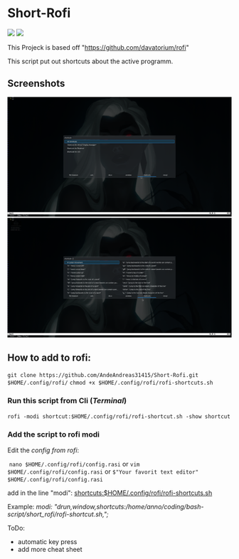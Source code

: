 # Short-Rofi

[![][License]][L-link]
![][Version]

This Projeck is based off "https://github.com/davatorium/rofi"

This script put out shortcuts about the active programm. 

## Screenshots
![Programm list](screenshots/programm_list.png) ![short key list](screenshots/key_list.png)


## How to add to rofi:
`git clone https://github.com/AndeAndreas31415/Short-Rofi.git $HOME/.config/rofi/`
`chmod +x $HOME/.config/rofi/rofi-shortcuts.sh`	

### Run this script from Cli (*Terminal*)

`rofi -modi shortcut:$HOME/.config/rofi/rofi-shortcut.sh -show shortcut`

### Add the script to rofi modi 

Edit the *config from rofi*:

​	`nano $HOME/.config/rofi/config.rasi`
or
​	`vim $HOME/.config/rofi/config.rasi`
or 
​	`$"Your favorit text editor" $HOME/.config/rofi/config.rasi`

add in the line "modi":
  <u>shortcuts:$HOME/.config/rofi/rofi-shortcuts.sh</u> 

Example:
   *modi: "drun,window,shortcuts:/home/anno/coding/bash-script/short_rofi/rofi-shortcut.sh,";*



ToDo:
- automatic key press
- add more cheat sheet

<!-- Variables for this Readme file-->
[License]: https://img.shields.io/badge/License-MIT-blue
[Version]: https://img.shields.io/badge/Version-Alpha-red
[L-link]: ./LICENSE
